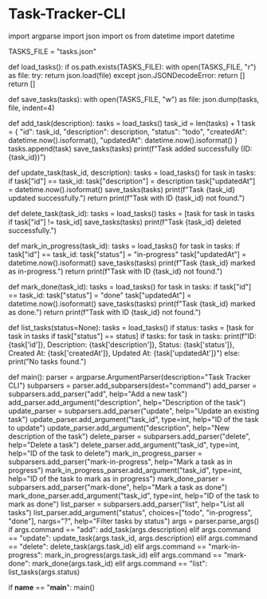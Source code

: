 # Task-Tracker-CLI
import argparse
import json
import os
from datetime import datetime

TASKS_FILE = "tasks.json"

def load_tasks():
    if os.path.exists(TASKS_FILE):
        with open(TASKS_FILE, "r") as file:
            try:
                return json.load(file)
            except json.JSONDecodeError:
                return []
    return []

def save_tasks(tasks):
    with open(TASKS_FILE, "w") as file:
        json.dump(tasks, file, indent=4)

def add_task(description):
    tasks = load_tasks()
    task_id = len(tasks) + 1
    task = {
        "id": task_id,
        "description": description,
        "status": "todo",
        "createdAt": datetime.now().isoformat(),
        "updatedAt": datetime.now().isoformat()
    }
    tasks.append(task)
    save_tasks(tasks)
    print(f"Task added successfully (ID: {task_id})")

def update_task(task_id, description):
    tasks = load_tasks()
    for task in tasks:
        if task["id"] == task_id:
            task["description"] = description
            task["updatedAt"] = datetime.now().isoformat()
            save_tasks(tasks)
            print(f"Task {task_id} updated successfully.")
            return
    print(f"Task with ID {task_id} not found.")

def delete_task(task_id):
    tasks = load_tasks()
    tasks = [task for task in tasks if task["id"] != task_id]
    save_tasks(tasks)
    print(f"Task {task_id} deleted successfully.")

def mark_in_progress(task_id):
    tasks = load_tasks()
    for task in tasks:
        if task["id"] == task_id:
            task["status"] = "in-progress"
            task["updatedAt"] = datetime.now().isoformat()
            save_tasks(tasks)
            print(f"Task {task_id} marked as in-progress.")
            return
    print(f"Task with ID {task_id} not found.")

def mark_done(task_id):
    tasks = load_tasks()
    for task in tasks:
        if task["id"] == task_id:
            task["status"] = "done"
            task["updatedAt"] = datetime.now().isoformat()
            save_tasks(tasks)
            print(f"Task {task_id} marked as done.")
            return
    print(f"Task with ID {task_id} not found.")

def list_tasks(status=None):
    tasks = load_tasks()
    if status:
        tasks = [task for task in tasks if task["status"] == status]
    if tasks:
        for task in tasks:
            print(f"ID: {task['id']}, Description: {task['description']}, Status: {task['status']}, Created At: {task['createdAt']}, Updated At: {task['updatedAt']}")
    else:
        print("No tasks found.")

def main():
    parser = argparse.ArgumentParser(description="Task Tracker CLI")
    subparsers = parser.add_subparsers(dest="command")
    add_parser = subparsers.add_parser("add", help="Add a new task")
    add_parser.add_argument("description", help="Description of the task")
    update_parser = subparsers.add_parser("update", help="Update an existing task")
    update_parser.add_argument("task_id", type=int, help="ID of the task to update")
    update_parser.add_argument("description", help="New description of the task")
    delete_parser = subparsers.add_parser("delete", help="Delete a task")
    delete_parser.add_argument("task_id", type=int, help="ID of the task to delete")
    mark_in_progress_parser = subparsers.add_parser("mark-in-progress", help="Mark a task as in progress")
    mark_in_progress_parser.add_argument("task_id", type=int, help="ID of the task to mark as in progress")
    mark_done_parser = subparsers.add_parser("mark-done", help="Mark a task as done")
    mark_done_parser.add_argument("task_id", type=int, help="ID of the task to mark as done")
    list_parser = subparsers.add_parser("list", help="List all tasks")
    list_parser.add_argument("status", choices=["todo", "in-progress", "done"], nargs="?", help="Filter tasks by status")
    args = parser.parse_args()
    if args.command == "add":
        add_task(args.description)
    elif args.command == "update":
        update_task(args.task_id, args.description)
    elif args.command == "delete":
        delete_task(args.task_id)
    elif args.command == "mark-in-progress":
        mark_in_progress(args.task_id)
    elif args.command == "mark-done":
        mark_done(args.task_id)
    elif args.command == "list":
        list_tasks(args.status)

if __name__ == "__main__":
    main()
